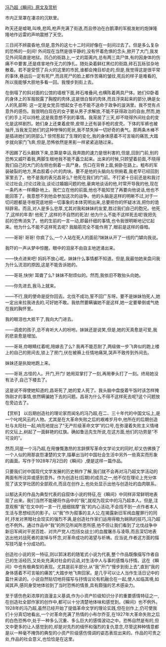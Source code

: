 [冯乃超《瞬间》原文及赏析](https://www.vrrw.net/wx/15060.html)

市内正笼罩在凄凉的沉默里。

昨天还是嘘喝,叫唤,悲鸣,枪声充满了街道,而且停泊在白鹅潭的军舰发射的炮弹隆隆地作远雷的声响震撼了天空。

三日间不辨晨昏地,但是,意外的这七十二时间好像在一刻间过去了。但是多么复杂的恐怖的一刻间! 外间现在当然是很平静的,没有怀着危惧的念头,掀开了大门,我发见外间简直是地狱。凹凸的街路上,一丈的距离内,总有两三具尸体,有的因身体的伤痛不中要害,还是痉挛地作无力的挣扎。随处染着鲜红黑红的街路,砖石瓦砾驳杂地散着。若不是受惯了兵火的这里的市民,谁都会掩目却走的,但是,我觉得这是很平常的事体,巷战后一定有死尸,而且死尸的脸上都作苦痛的皱纹,死后的样子是难看的,所以我能够大胆地多看一回。我慢步到街上去。

在倒塌了的斜对面的公馆的墙根下面,砖石堆叠间,也横陈着两具尸体。她们仰卧着的身体上的军服脱露了胸膛的肉体,这是很白皙的肉体,而且浮突起来的部分,确是女人的乳部啊: 这一定是女党员!想起女子也不能不送命于政争的漩涡里。我不觉有点意外的感伤。我很明白现在的女子要从男子求解放,不能不获得政治的自由,然而,她们的手上可以持枪,这是我意想不到的事情。我笼居了三天,却不晓得外间社会的变化是这样剧烈。她们身上还束着皮带,皮带上还有装手枪的皮壳。下体的军裤也被抽开,当我发见她们的这种惨惮的死状,我不禁失掉一切好奇的勇气。那两条木棒不是插进她们的阴部么? 惊愕惹起了生理的变化,我的身体感着不可言喻的痛苦,大踏步就向家门飞奔,但是,恐怖依然是黑影一样紧紧追随过来。

不因踢了石头翻跌下来,总算是幸运,我奔跑的速力是很利害的,但是,回到门前,别的恐怖又威吓着我,两脚生根地我不能不矗立起来。出来的时候,只顾望着前面,不晓得我们自己的大门的左侧也倒着一具尸身。伤口在背脊上面,俯卧在路上。粗布的军装破裂的地方,黑血胶着小片的肉块。要不是他的头脑向左侧俯着,我老早已经回到家里去了。他不是我的表兄昌哥么? 他死在我们的门前。不打紧十日前还是和我讨论过社会,讨论过政治,谈论过婚姻问题的他,豪爽地谈话的他,时常开导我的他,现在一条朽木一样横卧地上。我伫立在他的前面,他也不能知觉了再要向他说话,他也不能回答了。我意想不到他会参加这次的战争。他的头脑是这样的明晰不过,对于一切问题都是寻根究底地把一切事象的本体究明出来,总要把你的怀疑冰消,把你的诡辩辟易。而且,对人是多么忠厚,尤其对我和妹妹的友爱,胜过我们自己的胞兄。他死了,这样的年青! 他死了,这样的不自然的死法! 他为什么不能不这样死去呢!我把先前的恐怖消失了。他的生前的一言一动,即最纤细的事情,也令我很明晰地记忆起来。他为什么不能不这样死去呢? 我脑筋完全不能作用了,眼前是这样的昏暗。

——哥哥! 哥哥! 你疯了么,一个人站在死人的面前?妹妹从开了一线的门罅向我说。

我吓的一声从梦中惊醒。眼中的泪泉不由自主地迸涌出来。

——快点进来吧! 妈妈不放心呢。妹妹什么事情都不知道。但是,我最怕她来盘问我为什么流泪的原因,这是不能告诉她的。

——哥哥,快快! 耳聋了么? 妹妹不耐烦似的。然而,我依旧不敢抬头向她。

——你先进去,我马上就来。

——不行,我的使命是捉你回去。北伐不成功,誓不回广东呀。要不是妹妹怕死人,她一定出来拉我进去的,可好她不敢。我依然要瞒骗她不是这样,她一定要晕倒或气绝在我的胸怀里。

我的眼泪也大抵干了,我向大门进去。

——调皮的孩子,总不肯听大人的吩咐。妹妹还是说笑,但是,她的天真愈是可爱,我的悲哀愈是增加。

——哥哥,你眼睛红着呢,陪嫁去了么? 我再不能忍耐了,两级做一步飞奔似的跑上楼上的自己的房间去,锁上了房门,伏在被褥上任情地痛哭,哭声不致传到外间去。

妹妹还是执拗地跑上来。

——哥哥,古怪的人。开门,开门! 她用双掌打了一刻,再用拳头打了一刻。终局她没有法子,自己下楼去了。

这是说不得使她知道的,昌哥死了,她的爱人死了。我头脑中盘旋着午饭时该怎样掩饰刚才的事情,依然瞒骗她下去的问题。昌哥为什么不得不这样死去呢?这个问题放在旁边去了。



【赏析】 以后期创造社的理论家而闻名的冯乃超,在二、三十年代的中国文坛上,是一个叱咤风云的人物。尤其是在大革命失败之后的艰难岁月中,他所在的后期创造社与太阳社一起,响亮地提出了“无产阶级革命文学”的口号,在弥漫着失败主义情绪的文坛上,树起了一面鲜艳的红旗。确如鲁迅先生所说,在这方面,他们的功劳是“不可没的”。

然而,同是一个冯乃超,在用慷慨激昂的言辞撰写革命文学论文的同时,却又仿佛换了一个人似的用那哀怨凄楚的文字,描摹出当时中国社会生活中另外一些真实而形象的画面。写作于1928年7月2日的《瞬间》,便是这样一篇作品。

只要我们对中国现代文学发展的历史稍作了解,我们就不会再对冯乃超文学活动的两面有所诧异或感到意外。作为创造社(后期)的成员之一,他不仅在理论上充分体现了该文学社团的全部观点,而且在创作上,也处处显示出他与创造社的血肉联系。

以郁达夫的作品为典型代表的自叙体小说的特征,在《瞬间》中同样非常鲜明地表现了出来。我们当然不能硬将作品中的“我”,就视为现实中的冯乃超本人。但是,注意观察“我”在文中的一言一行,细细揣摩“我”的内心活动,不会找不到一点作者本人生活与思想经历的影子。以“我”作为叙事的主人公,在揭露新旧军阀血腥罪行的同时,抒发对黑暗社会现实的强烈不满,是创造社作家们运用得极为娴熟的技巧,冯乃超也不例外。通过作品中“我”的所见所闻所思所感,他不但让我们看到了北伐战争中新旧军阀对平民百姓、对共产党人(包括女战士)的血腥屠杀与凌辱,而且深切地表达出他对战死者的哀悼与怀念,对革命成功的渴望与祈祷。应当说,作者这方面的描写技巧是十分成功的。

创造社小说的另一特征,则以郭沫若的随笔式小说为代表,整个作品既像描写作者自己的生活经历,又处处充满对社会的讥诮,对生活中人与事的感慨与抒情。这在《瞬间》中也有极典型的表现。尤其是前半部分,从“我”开门“慢步到街上去”,直到“我的身体感着不可言喻的痛苦”,大踏步地飞奔回家。是几乎可以让人当作生活日记中的篇什来读的。小说自然贴切地将描写与抒情议论有机融合在一起,使人如临其境,如闻其声,感同身受地体验到了当时恐怖的情景,具有颇强的艺术感染力。

至于感伤色彩浓厚的浪漫主义基调,作为小资产阶级知识分子的重要感情特征之一,在创造社全部作家的创作中,都可以十分清楚地体味和感觉到。《瞬间》也不例外。1928年的冯乃超,虽然已经开始了提倡革命文学的理论实践,但在创作上,仍可使我们十分真切地看出,一个对革命充满了热情的小布尔乔亚,在1927年大革命失败之后的白色恐怖中,处于一种多么沉重、多么巨大的感情波动之中。恐怖自然是有的,但文中更多的让人感觉到的,却是对先烈的缅怀和强烈的复仇意念,尽管这种种情意都是以一种毫不掩饰的典型的小资产阶级感伤情调的姿态表现出来的。作品的可贵之处,作品的社会意义,也恰恰是在这里。

